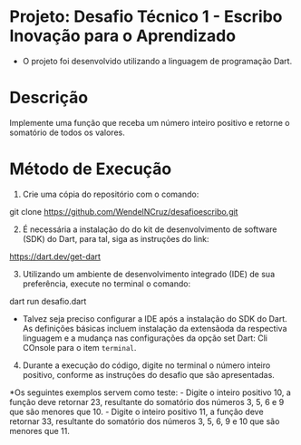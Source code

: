# Projeto: Desafio Técnico 1 - Escribo Inovação para o Aprendizado
* O projeto foi desenvolvido utilizando a linguagem de programação Dart.

# Descrição 
Implemente uma função que receba um número inteiro positivo e retorne o somatório de todos os valores.


# Método de Execução

1. Crie uma cópia do repositório com o comando:

git clone https://github.com/WendelNCruz/desafioescribo.git

2. É necessária a instalação do do kit de desenvolvimento de software (SDK) do Dart,
para tal, siga as instruções do link:

https://dart.dev/get-dart

3. Utilizando um ambiente de desenvolvimento integrado (IDE) de sua preferência, execute no terminal o comando:

dart run desafio.dart

* Talvez seja preciso configurar a IDE após a instalação do SDK do Dart. As definições básicas incluem instalação da extensãoda da respectiva linguagem e a mudança nas configurações da opção set Dart: Cli COnsole para o item `terminal`. 

4. Durante a execução do código, digite no terminal o número inteiro positivo, conforme as instruções do desafio que são apresentadas.

*Os seguintes exemplos servem como teste:
    - Digite o inteiro positivo 10, a função deve retornar 23, resultante do somatório dos números 3, 5, 6 e 9 que são menores que 10.
    - Digite o inteiro positivo 11, a função deve retornar 33, resultante do somatório dos números 3, 5, 6, 9 e 10 que são menores que 11.